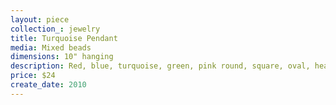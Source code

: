 ```yaml
---
layout: piece
collection_: jewelry
title: Turquoise Pendant
media: Mixed beads
dimensions: 10" hanging
description: Red, blue, turquoise, green, pink round, square, oval, heart shaped beads with  gold spacers and red button clasp.
price: $24
create_date: 2010
---
```

